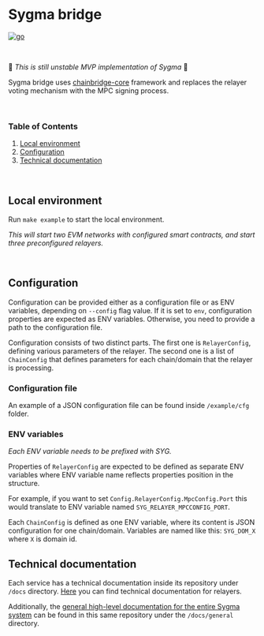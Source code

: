 # Sygma bridge

<a href="https://golang.org">
<img alt="go" src="https://img.shields.io/badge/Go-00ADD8?style=for-the-badge&logo=go&logoColor=white" />
</a>

&nbsp;

:construction: *This is still unstable MVP implementation of Sygma* :construction:

Sygma bridge uses [chainbridge-core](https://github.com/ChainSafe/chainbridge-core) framework and replaces the relayer voting mechanism with the MPC signing process.

&nbsp;

### Table of Contents

1. [Local environment](#local-environment)
2. [Configuration](#configuration)
3. [Technical documentation](#technical-documentation)

&nbsp;

## Local environment
Run `make example` to start the local environment.

_This will start two EVM networks with configured smart contracts, and start three preconfigured relayers._

&nbsp;

## Configuration

Configuration can be provided either as a configuration file or as ENV variables, depending on `--config` flag value.
If it is set to `env`, configuration properties are expected as ENV variables. Otherwise, you need to provide a path to the configuration file.

Configuration consists of two distinct parts. The first one is `RelayerConfig`, defining various parameters of the relayer.
The second one is a list of `ChainConfig` that defines parameters for each chain/domain that the relayer is processing.

### Configuration file

An example of a JSON configuration file can be found inside `/example/cfg` folder.

### ENV variables

_Each ENV variable needs to be prefixed with SYG._

Properties of `RelayerConfig` are expected to be defined as separate ENV variables
where ENV variable name reflects properties position in the structure.

For example, if you want to set `Config.RelayerConfig.MpcConfig.Port` this would
translate to ENV variable named `SYG_RELAYER_MPCCONFIG_PORT`.

Each `ChainConfig` is defined as one ENV variable, where its content is JSON configuration for one chain/domain.
Variables are named like this: `SYG_DOM_X` where `X` is domain id.

## Technical documentation
Each service has a technical documentation inside its repository under `/docs` directory. [Here](/docs/Home.md) you can find technical documentation for relayers.

Additionally, the [general high-level documentation for the entire Sygma system](/docs/general/Arhitecture.md) can be found in this same repository under the `/docs/general` directory.